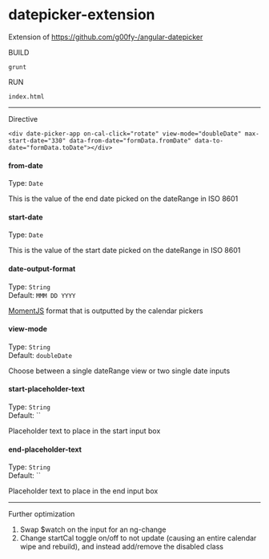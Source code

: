 # datepicker-extension
Extension of https://github.com/g00fy-/angular-datepicker

BUILD

```
grunt
```

RUN

```
index.html
```

----------

Directive
```
<div date-picker-app on-cal-click="rotate" view-mode="doubleDate" max-start-date="330" data-from-date="formData.fromDate" data-to-date="formData.toDate"></div>
```

#### from-date
Type: `Date`  

This is the value of the end date picked on the dateRange in ISO 8601

#### start-date
Type: `Date`  

This is the value of the start date picked on the dateRange in ISO 8601

#### date-output-format
Type: `String`  
Default: `MMM DD YYYY`

[MomentJS](http://momentjs.com/) format that is outputted by the calendar pickers

#### view-mode
Type: `String`  
Default: `doubleDate`

Choose between a single dateRange view or two single date inputs

#### start-placeholder-text
Type: `String`  
Default: ``

Placeholder text to place in the start input box

#### end-placeholder-text
Type: `String`  
Default: ``

Placeholder text to place in the end input box

-------------

Further optimization

1. Swap $watch on the input for an ng-change
2. Change startCal toggle on/off to not update (causing an entire calendar wipe and rebuild), and instead add/remove the disabled class